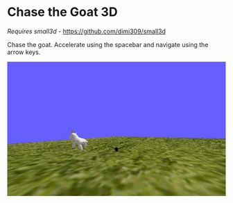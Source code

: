 Chase the Goat 3D
=================

*Requires small3d* - https://github.com/dimi309/small3d

Chase the goat. Accelerate using the spacebar and navigate using the arrow keys.

![screenshot](screenshot.png)
